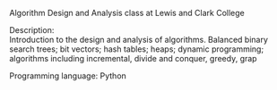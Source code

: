 Algorithm Design and Analysis class at Lewis and Clark College


Description:	
Introduction to the design and analysis of algorithms. Balanced binary search trees; bit vectors; hash tables; heaps; dynamic programming; algorithms including incremental, divide and conquer, greedy, grap


Programming language:
Python
